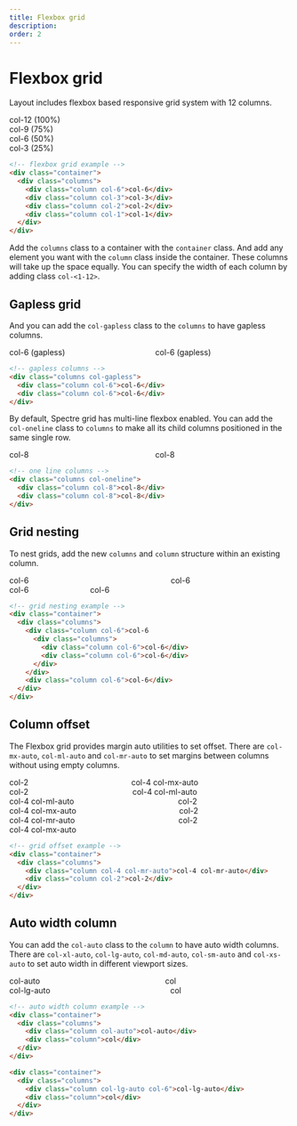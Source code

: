 ```yaml
---
title: Flexbox grid
description: 
order: 2
---
```


# Flexbox grid

Layout includes flexbox based responsive grid system with 12 columns.

 
<div class="vp-raw docs-demo columns">
  <div class="column">
    <div class="bg-primary text-secondary docs-block"></div>
  </div>
  <div class="column">
    <div class="bg-secondary text-primary docs-block"></div>
  </div>
  <div class="column">
    <div class="bg-primary text-secondary docs-block"></div>
  </div>
  <div class="column">
    <div class="bg-secondary text-primar docs-block"></div>
  </div>
  <div class="column">
    <div class="bg-primary text-secondary docs-block"></div>
  </div>
  <div class="column">
    <div class="bg-secondary text-primar docs-block"></div>
  </div>
  <div class="column">
    <div class="bg-primary text-secondary docs-block"></div>
  </div>
  <div class="column">
    <div class="bg-secondary text-primar docs-block"></div>
  </div>
  <div class="column">
    <div class="bg-primary text-secondary docs-block"></div>
  </div>
  <div class="column">
    <div class="bg-secondary text-primar docs-block"></div>
  </div>
  <div class="column">
    <div class="bg-primary text-secondary docs-block"></div>
  </div>
  <div class="column">
    <div class="bg-secondary text-primar docs-block"></div>
  </div>
</div> 
<div class="vp-raw docs-demo">
  <div class="columns">
    <div class="column col-12">
      <div class="bg-gray docs-block">col-12 (100%)</div>
    </div>
  </div>
  <div class="columns">
    <div class="column col-9">
      <div class="bg-gray docs-block">col-9 (75%)</div>
    </div>
  </div>
  <div class="columns">
    <div class="column col-6">
      <div class="bg-gray docs-block">col-6 (50%)</div>
    </div>
  </div>
  <div class="columns">
    <div class="column col-3">
      <div class="bg-gray docs-block">col-3 (25%)</div>
    </div>
  </div>
</div>

```html
<!-- flexbox grid example -->
<div class="container">
  <div class="columns">
    <div class="column col-6">col-6</div>
    <div class="column col-3">col-3</div>
    <div class="column col-2">col-2</div>
    <div class="column col-1">col-1</div>
  </div>
</div>

```

Add the `columns` class to a container with the `container` class. And add any element you want with the `column` class inside the container. These columns will take up the space equally. You can specify the width of each column by adding class `col-<1-12>`.

## Gapless grid

And you can add the `col-gapless` class to the `columns` to have gapless columns.

 
<div class="vp-raw docs-demo columns col-gapless">
  <div class="column col-6">
    <div class="bg-gray docs-block">col-6 (gapless)</div>
  </div>
  <div class="column col-6">
    <div class="bg-secondary text-primary docs-block">col-6 (gapless)</div>
  </div>
</div>

```html
<!-- gapless columns -->
<div class="columns col-gapless">
  <div class="column col-6">col-6</div>
  <div class="column col-6">col-6</div>
</div>

```

By default, Spectre grid has multi-line flexbox enabled. You can add the `col-oneline` class to `columns` to make all its child columns positioned in the same single row.

 
<div class="vp-raw docs-demo columns col-oneline">
  <div class="column col-8">
    <div class="bg-gray docs-block">col-8</div>
  </div>
  <div class="column col-8">
    <div class="bg-gray docs-block">col-8</div>
  </div>
</div>

```html
<!-- one line columns -->
<div class="columns col-oneline">
  <div class="column col-8">col-8</div>
  <div class="column col-8">col-8</div>
</div>

```

## Grid nesting

To nest grids, add the new `columns` and `column` structure within an existing column.

 
<div class="vp-raw docs-demo columns">
  <div class="column col-6">
    <div class="bg-gray docs-block">col-6</div>
    <div class="columns">
      <div class="column col-6">
        <div class="bg-secondary text-primary docs-block">col-6</div>
      </div>
      <div class="column col-6">
        <div class="bg-secondary text-primary docs-block">col-6</div>
      </div>
    </div>
  </div>
  <div class="column col-6">
    <div class="bg-gray docs-block">col-6</div>
  </div>
</div>

```html
<!-- grid nesting example -->
<div class="container">
  <div class="columns">
    <div class="column col-6">col-6
      <div class="columns">
        <div class="column col-6">col-6</div>
        <div class="column col-6">col-6</div>
      </div>
    </div>
    <div class="column col-6">col-6</div>
  </div>
</div>

```

## Column offset

 The Flexbox grid provides margin auto utilities to set offset. There are `col-mx-auto`, `col-ml-auto` and `col-mr-auto` to set margins between columns without using empty columns.

 
<div class="vp-raw docs-demo">
  <div class="columns text-center">
    <div class="column col-2">
      <div class="bg-gray docs-block">col-2</div>
    </div>
    <div class="column col-4 col-mx-auto">
      <div class="bg-secondary text-primary docs-block">col-4 col-mx-auto</div>
    </div>
  </div>
  <div class="columns text-center">
    <div class="column col-2">
      <div class="bg-gray docs-block">col-2</div>
    </div>
    <div class="column col-4 col-ml-auto">
      <div class="bg-secondary text-primary docs-block">col-4 col-ml-auto</div>
    </div>
  </div>
  <div class="columns text-center">
    <div class="column col-4 col-ml-auto">
      <div class="bg-secondary text-primary docs-block">col-4 col-ml-auto</div>
    </div>
    <div class="column col-2">
      <div class="bg-gray docs-block">col-2</div>
    </div>
  </div>
  <div class="columns text-center">
    <div class="column col-4 col-mx-auto">
      <div class="bg-secondary text-primary docs-block">col-4 col-mx-auto</div>
    </div>
    <div class="column col-2">
      <div class="bg-gray docs-block">col-2</div>
    </div>
  </div>
  <div class="columns text-center">
    <div class="column col-4 col-mr-auto">
      <div class="bg-secondary text-primary docs-block">col-4 col-mr-auto</div>
    </div>
    <div class="column col-2">
      <div class="bg-gray docs-block">col-2</div>
    </div>
  </div>
  <div class="columns text-center">
    <div class="column col-4 col-mx-auto">
      <div class="bg-secondary text-primary docs-block">col-4 col-mx-auto</div>
    </div>
  </div>
</div>

```html
<!-- grid offset example -->
<div class="container">
  <div class="columns">
    <div class="column col-4 col-mr-auto">col-4 col-mr-auto</div>
    <div class="column col-2">col-2</div>
  </div>
</div>

```

## Auto width column

You can add the `col-auto` class to the `column` to have auto width columns. There are `col-xl-auto`, `col-lg-auto`, `col-md-auto`, `col-sm-auto` and `col-xs-auto` to set auto width in different viewport sizes.

 
<div class="vp-raw docs-demo">
  <div class="columns">
    <div class="column col-auto">
      <div class="bg-secondary text-primary docs-block">col-auto</div>
    </div>
    <div class="column">
      <div class="bg-gray docs-block">col</div>
    </div>
  </div>
  <div class="columns">
    <div class="column col-lg-auto col-6">
      <div class="bg-secondary text-primary docs-block">col-lg-auto</div>
    </div>
    <div class="column">
      <div class="bg-gray docs-block">col</div>
    </div>
  </div>
</div>

```html
<!-- auto width column example -->
<div class="container">
  <div class="columns">
    <div class="column col-auto">col-auto</div>
    <div class="column">col</div>
  </div>
</div>

<div class="container">
  <div class="columns">
    <div class="column col-lg-auto col-6">col-lg-auto</div>
    <div class="column">col</div>
  </div>
</div>
```
